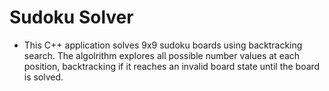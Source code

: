 # Sudoku Solver
* This C++ application solves 9x9 sudoku boards using backtracking search. The algolrithm explores all possible number values at each position, backtracking if it reaches an invalid board state until the board is solved. 
